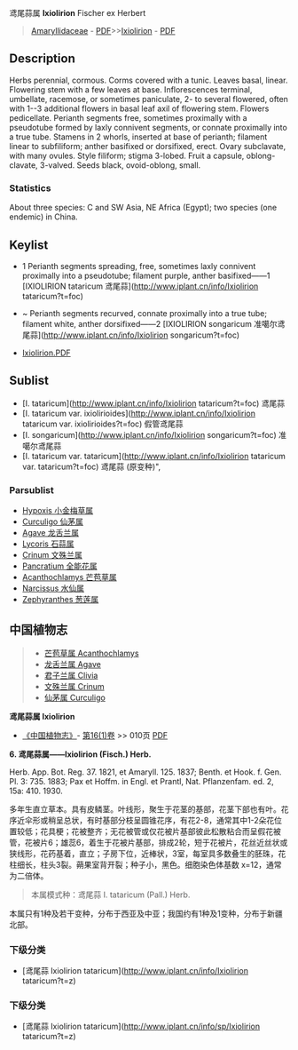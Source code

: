 鸢尾蒜属 **Ixiolirion** Fischer ex Herbert

> [Amaryllidaceae](http://www.iplant.cn/info/Amaryllidaceae?t=foc) - [PDF](http://www.iplant.cn/foc/pdf/Amaryllidaceae.pdf)>>[Ixiolirion](http://www.iplant.cn/info/Ixiolirion?t=foc) - [PDF](http://www.iplant.cn/foc/pdf/Ixiolirion.pdf)

## Description

Herbs perennial, cormous. Corms covered with a tunic. Leaves basal, linear. Flowering stem with a few leaves at base. Inflorescences terminal, umbellate, racemose, or sometimes paniculate, 2- to several flowered, often with 1--3 additional flowers in basal leaf axil of flowering stem. Flowers pedicellate. Perianth segments free, sometimes proximally with a pseudotube formed by laxly connivent segments, or connate proximally into a true tube. Stamens in 2 whorls, inserted at base of perianth; filament linear to subfiliform; anther basifixed or dorsifixed, erect. Ovary subclavate, with many ovules. Style filiform; stigma 3-lobed. Fruit a capsule, oblong-clavate, 3-valved. Seeds black, ovoid-oblong, small.

### Statistics
About three species: C and SW Asia, NE Africa (Egypt); two species (one endemic) in China.

## Keylist

* 1 Perianth segments spreading, free, sometimes laxly connivent proximally into a pseudotube; filament purple, anther basifixed——1  [IXIOLIRION tataricum 鸢尾蒜](http://www.iplant.cn/info/Ixiolirion tataricum?t=foc)
* ~ Perianth segments recurved, connate proximally into a true tube; filament white, anther dorsifixed——2  [IXIOLIRION songaricum 准噶尔鸢尾蒜](http://www.iplant.cn/info/Ixiolirion songaricum?t=foc)

* [Ixiolirion.PDF](http://www.iplant.cn/foc/pdf/Ixiolirion.pdf)

## Sublist

* [I.  tataricum](http://www.iplant.cn/info/Ixiolirion tataricum?t=foc)
 鸢尾蒜
* [I.  tataricum var. ixiolirioides](http://www.iplant.cn/info/Ixiolirion tataricum var. ixiolirioides?t=foc)
 假管鸢尾蒜
* [I.  songaricum](http://www.iplant.cn/info/Ixiolirion songaricum?t=foc)
 准噶尔鸢尾蒜
* [I.  tataricum var. tataricum](http://www.iplant.cn/info/Ixiolirion tataricum var. tataricum?t=foc) 鸢尾蒜 (原变种)",

### Parsublist

* [Hypoxis  小金梅草属](http://www.iplant.cn/info/Hypoxis?t=foc)
* [Curculigo  仙茅属](http://www.iplant.cn/info/Curculigo?t=foc)
* [Agave  龙舌兰属](Agave-龙舌兰属.md)
* [Lycoris  石蒜属](http://www.iplant.cn/info/Lycoris?t=foc)
* [Crinum  文殊兰属](http://www.iplant.cn/info/Crinum?t=foc)
* [Pancratium  全能花属](http://www.iplant.cn/info/Pancratium?t=foc)
* [Acanthochlamys  芒苞草属](Acanthochlamys-芒苞草属.md)
* [Narcissus  水仙属](http://www.iplant.cn/info/Narcissus?t=foc)
* [Zephyranthes  葱莲属](http://www.iplant.cn/info/Zephyranthes?t=foc)

## 中国植物志

> * [芒苞草属  Acanthochlamys](Acanthochlamys-芒苞草属.md)
> * [龙舌兰属  Agave](Agave-龙舌兰属.md)
> * [君子兰属  Clivia](http://www.iplant.cn/info/Clivia?t=z)
> * [文殊兰属  Crinum](http://www.iplant.cn/info/Crinum?t=z)
> * [仙茅属  Curculigo](http://www.iplant.cn/info/Curculigo?t=z)

**鸢尾蒜属 Ixiolirion**

* [《中国植物志》](http://www.iplant.cn/frps)- [第16(1)卷](http://www.iplant.cn/frps/vol/16(1)) >> 010页 [PDF](http://www.iplant.cn/frps/pdf/16(1)/010y.pdf)

**6. 鸢尾蒜属——Ixiolirion (Fisch.) Herb.**

Herb. App. Bot. Reg. 37. 1821, et Amaryll. 125. 1837; Benth. et Hook. f. Gen. Pl. 3: 735. 1883; Pax et Hoffm. in Engl. et Prantl, Nat. Pflanzenfam. ed. 2, 15a: 410. 1930.

多年生直立草本。具有皮鳞茎。叶线形，聚生于花茎的基部，花茎下部也有叶。花序近伞形或稍呈总状，有时基部分枝呈圆锥花序，有花2-8，通常其中1-2朵花位置较低；花具梗；花被整齐；无花被管或仅花被片基部彼此松散粘合而呈假花被管，花被片6；雄蕊6，着生于花被片基部，排成2轮，短于花被片，花丝近丝状或狭线形，花药基着，直立；子房下位，近棒状，3室，每室具多数叠生的胚珠，花柱细长，柱头3裂。蒴果室背开裂；种子小，黑色。细胞染色体基数 x=12，通常为二倍体。

> 本属模式种：鸢尾蒜 I. tataricum (Pall.) Herb.

本属只有1种及若干变种，分布于西亚及中亚；我国约有1种及1变种，分布于新疆北部。

### 下级分类
* [鸢尾蒜  Ixiolirion tataricum](http://www.iplant.cn/info/Ixiolirion tataricum?t=z)

### 下级分类
* [鸢尾蒜  Ixiolirion tataricum](http://www.iplant.cn/info/sp/Ixiolirion tataricum?t=z)
